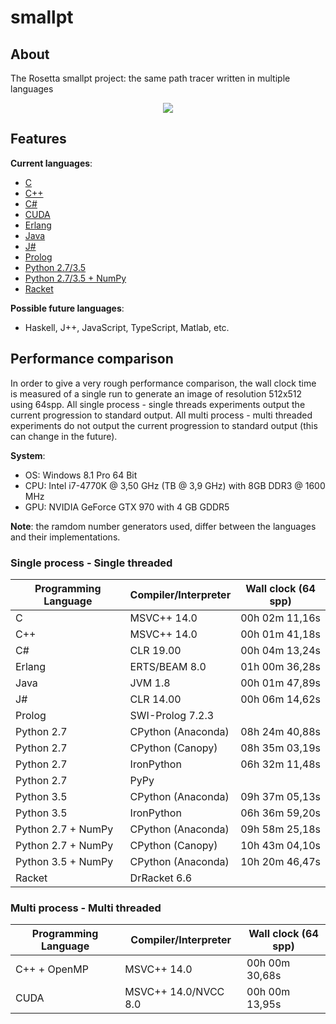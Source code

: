 # smallpt

## About
The Rosetta smallpt project: the same path tracer written in multiple languages

<p align="center"><img src="https://github.com/matt77hias/smallpt/blob/master/res/image.png" ></p>

## Features
**Current languages**:

* [C](https://github.com/matt77hias/c-smallpt)
* [C++](https://github.com/matt77hias/cpp-smallpt)
* [C#](https://github.com/matt77hias/cs-smallpt)
* [CUDA](https://github.com/matt77hias/cu-smallpt)
* [Erlang](https://github.com/matt77hias/erl-smallpt)
* [Java](https://github.com/matt77hias/java-smallpt)
* [J#](https://github.com/matt77hias/jsl-smallpt)
* [Prolog](https://github.com/matt77hias/pl-smallpt)
* [Python 2.7/3.5](https://github.com/matt77hias/py-smallpt)
* [Python 2.7/3.5 + NumPy](https://github.com/matt77hias/numpy-smallpt)
* [Racket](https://github.com/matt77hias/rkt-smallpt)

**Possible future languages**:
* Haskell, J++, JavaScript, TypeScript, Matlab, etc.

## Performance comparison
In order to give a very rough performance comparison, the wall clock time is measured of a single run to generate an image of resolution 512x512 using 64spp. All single process - single threads experiments output the current progression to standard output. All multi process - multi threaded experiments do not output the current progression to standard output (this can change in the future).

**System**:
* OS: Windows 8.1 Pro 64 Bit
* CPU: Intel i7-4770K @ 3,50 GHz (TB @ 3,9 GHz) with 8GB DDR3 @ 1600 MHz
* GPU: NVIDIA GeForce GTX 970 with 4 GB GDDR5

**Note**: the ramdom number generators used, differ between the languages and their implementations.

### Single process - Single threaded

| Programming Language | Compiler/Interpreter | Wall clock (64 spp) |
|----------------------|----------------------|---------------------|
| C                    | MSVC++ 14.0          | 00h 02m 11,16s      |
| C++                  | MSVC++ 14.0          | 00h 01m 41,18s      |
| C#                   | CLR 19.00            | 00h 04m 13,24s      |  
| Erlang               | ERTS/BEAM 8.0        | 01h 00m 36,28s      |
| Java                 | JVM 1.8              | 00h 01m 47,89s      |
| J#                   | CLR 14.00            | 00h 06m 14,62s      |
| Prolog               | SWI-Prolog 7.2.3     |                     |
| Python 2.7           | CPython (Anaconda)   | 08h 24m 40,88s      |
| Python 2.7           | CPython (Canopy)     | 08h 35m 03,19s      |
| Python 2.7           | IronPython           | 06h 32m 11,48s      |
| Python 2.7           | PyPy                 |                     |
| Python 3.5           | CPython (Anaconda)   | 09h 37m 05,13s      |
| Python 3.5           | IronPython           | 06h 36m 59,20s      |
| Python 2.7 + NumPy   | CPython (Anaconda)   | 09h 58m 25,18s      |
| Python 2.7 + NumPy   | CPython (Canopy)     | 10h 43m 04,10s      |
| Python 3.5 + NumPy   | CPython (Anaconda)   | 10h 20m 46,47s      |
| Racket               | DrRacket 6.6         |                     |

### Multi process - Multi threaded

| Programming Language | Compiler/Interpreter | Wall clock (64 spp) |
|----------------------|----------------------|---------------------|
| C++ + OpenMP         | MSVC++ 14.0          | 00h 00m 30,68s      |
| CUDA                 | MSVC++ 14.0/NVCC 8.0 | 00h 00m 13,95s      |
